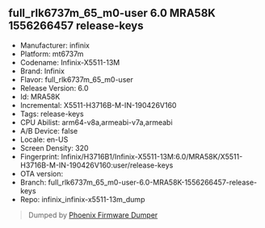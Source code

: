 ## full_rlk6737m_65_m0-user 6.0 MRA58K 1556266457 release-keys
- Manufacturer: infinix
- Platform: mt6737m
- Codename: Infinix-X5511-13M
- Brand: Infinix
- Flavor: full_rlk6737m_65_m0-user
- Release Version: 6.0
- Id: MRA58K
- Incremental: X5511-H3716B-M-IN-190426V160
- Tags: release-keys
- CPU Abilist: arm64-v8a,armeabi-v7a,armeabi
- A/B Device: false
- Locale: en-US
- Screen Density: 320
- Fingerprint: Infinix/H3716B1/Infinix-X5511-13M:6.0/MRA58K/X5511-H3716B-M-IN-190426V160:user/release-keys
- OTA version: 
- Branch: full_rlk6737m_65_m0-user-6.0-MRA58K-1556266457-release-keys
- Repo: infinix_infinix-x5511-13m_dump


>Dumped by [Phoenix Firmware Dumper](https://github.com/DroidDumps/phoenix_firmware_dumper)

